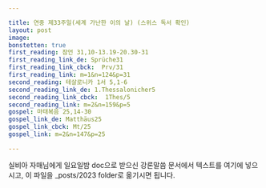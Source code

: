 ```yaml
---

title: 연중 제33주일(세계 가난한 이의 날) (스위스 독서 확인)
layout: post 
image: 
bonstetten: true
first_reading: 잠언 31,10-13.19-20.30-31
first_reading_link_de: Sprüche31
first_reading_link_cbck:  Prv/31
first_reading_link: m=1&n=124&p=31
second_reading: 테살로니카 1서 5,1-6
second_reading_link_de: 1.Thessalonicher5
second_reading_link_cbck:  1Thes/5
second_reading_link: m=2&n=159&p=5
gospel: 마태복음 25,14-30
gospel_link_de: Matthäus25
gospel_link_cbck: Mt/25
gospel_link: m=2&n=147&p=25

---
```



실비아 자매님에게 일요일밤 doc으로 받으신
강론말씀 문서에서
텍스트를 여기에 넣으시고,
이 파일을 _posts/2023 folder로 옮기시면 됩니다.
